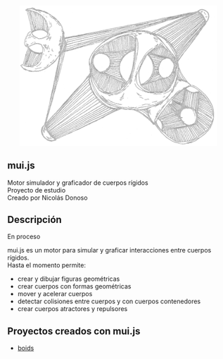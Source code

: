 <p align="center">
  <!-- <a href="http://nestjs.com/" target="blank"><img src="https://nestjs.com/img/logo-small.svg" width="200" alt="Nest Logo" /></a> -->
  <img src="Penates01.png"  width="450" alt="mui.js"/>
</p>


## mui.js
Motor simulador y graficador de cuerpos rígidos     
Proyecto de estudio     
Creado por Nicolás Donoso     

## Descripción
En proceso      

mui.js es un motor para simular y graficar interacciones entre cuerpos rígidos.   
Hasta el momento permite:   
- crear y dibujar figuras geométricas     
- crear cuerpos con formas geométricas      
- mover y acelerar cuerpos      
- detectar colisiones entre cuerpos y con cuerpos contenedores      
- crear cuerpos atractores y repulsores     

## Proyectos creados con mui.js
- <a href="https://muinicomuiser.github.io/boids" target="_blank">boids</a>